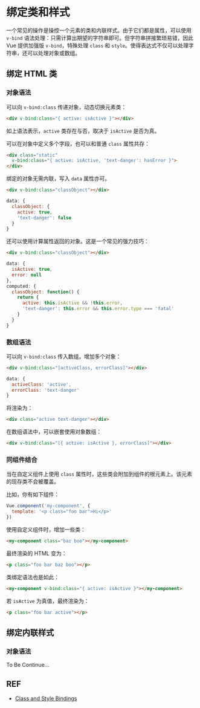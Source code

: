 # 绑定类和样式

一个常见的操作是操控一个元素的类和内联样式。由于它们都是属性，可以使用 `v-bind` 语法处理：只需计算出期望的字符串即可。但字符串拼接繁琐易错，因此 Vue 提供加强版 `v-bind`，特殊处理 `class` 和 `style`。使得表达式不仅可以处理字符串，还可以处理对象或数组。 

## 绑定 HTML 类

### 对象语法

可以向 `v-bind:class` 传递对象，动态切换元素类：

```html
<div v-bind:class="{ active: isActive }"></div>
```

如上语法表示，`active` 类存在与否，取决于 `isActive` 是否为真。

可以在对象中定义多个字段，也可以和普通 `class` 属性共存：

```html
<div class="static"
  v-bind:class="{ active: isActive, 'text-danger': hasError }">
</div>
```

绑定的对象无需内联，写入 `data` 属性亦可。

```html
<div v-bind:class="classObject"></div>
```

```js
data: {
  classObject: {
    active: true,
    'text-danger': false
  }
}
```

还可以使用计算属性返回的对象。这是一个常见的强力技巧：

```html
<div v-bind:class="classObject"></div>
```

```js
data: {
  isActive: true,
  error: null
},
computed: {
  classObject: function() {
    return {
      active: this.isActive && !this.error,
      'text-danger': this.error && this.error.type === 'fatal'
    }
  }
}
```

### 数组语法

可以向 `v-bind:class` 传入数组，增加多个对象：

```html
<div v-bind:class="[activeClass, errorClass]"></div>
```

```js
data: {
  activeClass: 'active',
  errorClass: 'text-danger'
}
```

将渲染为：

```html
<div class="active text-danger"></div>
```

在数组语法中，可以嵌套使用对象数组：

```html
<div v-bind:class="[{ active: isActive }, errorClass]"></div>
```

### 同组件结合

当在自定义组件上使用 `class` 属性时，这些类会附加到组件的根元素上。该元素的现存类不会被覆盖。

比如，你有如下组件：

```js
Vue.component('my-component', {
  template: '<p class="foo bar">Hi</p>'
})
```

使用自定义组件时，增加一些类：

```html
<my-component class="baz boo"></my-component>
```

最终渲染的 HTML 变为：

```html
<p class="foo bar baz boo"></p>
```

类绑定语法也是如此：

```html
<my-component v-bind:class="{ active: isActive }"></my-component>
```

若 `isActive` 为真值，最终渲染为：

```html
<p class="foo bar active"></p>
```

## 绑定内联样式

### 对象语法

To Be Continue...

## REF

- [Class and Style Bindings][guide]

[guide]: https://vuejs.org/v2/guide/class-and-style.html